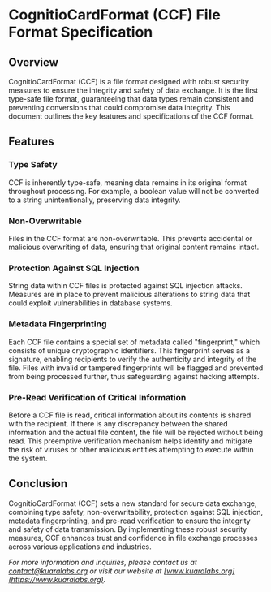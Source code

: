 # CognitioCardFormat (CCF) File Format Specification

## Overview

CognitioCardFormat (CCF) is a file format designed with robust security measures to ensure the integrity and safety of data exchange. It is the first type-safe file format, guaranteeing that data types remain consistent and preventing conversions that could compromise data integrity. This document outlines the key features and specifications of the CCF format.

## Features

### Type Safety
CCF is inherently type-safe, meaning data remains in its original format throughout processing. For example, a boolean value will not be converted to a string unintentionally, preserving data integrity.

### Non-Overwritable
Files in the CCF format are non-overwritable. This prevents accidental or malicious overwriting of data, ensuring that original content remains intact.

### Protection Against SQL Injection
String data within CCF files is protected against SQL injection attacks. Measures are in place to prevent malicious alterations to string data that could exploit vulnerabilities in database systems.

### Metadata Fingerprinting
Each CCF file contains a special set of metadata called "fingerprint," which consists of unique cryptographic identifiers. This fingerprint serves as a signature, enabling recipients to verify the authenticity and integrity of the file. Files with invalid or tampered fingerprints will be flagged and prevented from being processed further, thus safeguarding against hacking attempts.

### Pre-Read Verification of Critical Information
Before a CCF file is read, critical information about its contents is shared with the recipient. If there is any discrepancy between the shared information and the actual file content, the file will be rejected without being read. This preemptive verification mechanism helps identify and mitigate the risk of viruses or other malicious entities attempting to execute within the system.

## Conclusion

CognitioCardFormat (CCF) sets a new standard for secure data exchange, combining type safety, non-overwritability, protection against SQL injection, metadata fingerprinting, and pre-read verification to ensure the integrity and safety of data transmission. By implementing these robust security measures, CCF enhances trust and confidence in file exchange processes across various applications and industries.

*For more information and inquiries, please contact us at contact@kuaralabs.org or visit our website at [www.kuaralabs.org](https://www.kuaralabs.org).*
